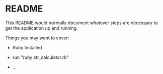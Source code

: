 # README

This README would normally document whatever steps are necessary to get the
application up and running.

Things you may want to cover:

* Ruby Installed
  
* run  "ruby str_calculator.rb"

* ...
